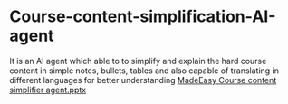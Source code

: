 # Course-content-simplification-AI-agent
It is an AI agent which able to to simplify and explain the hard course content in simple notes, bullets, tables and also capable of translating in different languages for better understanding 
[MadeEasy Course content simplifier agent.pptx](https://github.com/user-attachments/files/21566567/MadeEasy.Course.content.simplifier.agent.pptx)
